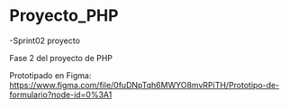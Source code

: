# Proyecto_PHP
-Sprint02 proyecto

Fase 2 del proyecto de PHP

Prototipado en Figma: https://www.figma.com/file/0fuDNpTqh6MWYO8mvRPiTH/Prototipo-de-formulario?node-id=0%3A1
